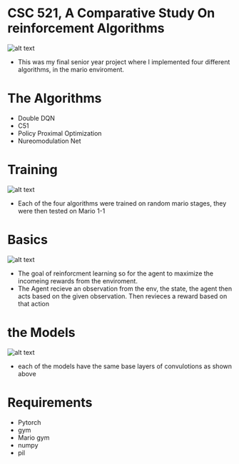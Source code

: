 # CSC 521, A Comparative Study On reinforcement Algorithms 

![alt text](https://i.imgur.com/BqxkiRo.gif)
- This was my final senior year project where I implemented four different algorithms, in the mario enviroment.


# The Algorithms
- Double DQN
- C51
- Policy Proximal Optimization
- Nureomodulation Net

# Training
![alt text](https://i.imgur.com/xCUgi2H.gif)
- Each of the four algorithms were trained on random mario stages, they were then tested on Mario 1-1

# Basics
![alt text](https://i.imgur.com/GxYrtN4.png)
- The goal of reinforcment learning so for the agent to maximize the incomeing rewards from the enviroment.
- The Agent recieve an observation from the env, the state, the agent then acts based on the given observation. Then revieces a reward based on that action

# the Models
![alt text](https://i.imgur.com/87zr27Y.png)
- each of the models have the same base layers of convulotions as shown above

# Requirements 
- Pytorch
- gym
- Mario gym
- numpy
- pil



